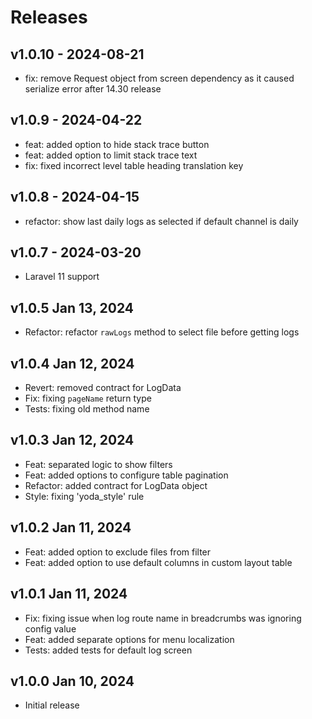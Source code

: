 # Releases

## v1.0.10 - 2024-08-21

- fix: remove Request object from screen dependency as it caused serialize error after 14.30 release

## v1.0.9 - 2024-04-22

- feat: added option to hide stack trace button
- feat: added option to limit stack trace text
- fix: fixed incorrect level table heading translation key

## v1.0.8 - 2024-04-15

- refactor: show last daily logs as selected if default channel is daily

## v1.0.7 - 2024-03-20

- Laravel 11 support

## v1.0.5 Jan 13, 2024

- Refactor: refactor `rawLogs` method to select file before getting logs

## v1.0.4 Jan 12, 2024

- Revert: removed contract for LogData
- Fix: fixing `pageName` return type
- Tests: fixing old method name

## v1.0.3 Jan 12, 2024

- Feat: separated logic to show filters
- Feat: added options to configure table pagination
- Refactor: added contract for LogData object
- Style: fixing 'yoda_style' rule

## v1.0.2 Jan 11, 2024

- Feat: added option to exclude files from filter
- Feat: added option to use default columns in custom layout table

## v1.0.1 Jan 11, 2024

- Fix: fixing issue when log route name in breadcrumbs was ignoring config value
- Feat: added separate options for menu localization
- Tests: added tests for default log screen

## v1.0.0 Jan 10, 2024

- Initial release

